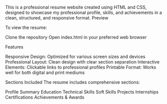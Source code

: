 This is a professional resume website created using HTML and CSS, designed to showcase my professional profile, skills, and achievements in a clean, structured, and responsive format.
Preview

To view the resume:

Clone the repository
Open index.html in your preferred web browser

Features

Responsive Design: Optimized for various screen sizes and devices
Professional Layout: Clean design with clear section separation
Interactive Elements: Clickable links to professional profiles
Printable Format: Works well for both digital and print mediums

Sections Included
The resume includes comprehensive sections:

Profile Summary
Education
Technical Skills
Soft Skills
Projects
Internships
Certifications
Achievements & Awards

